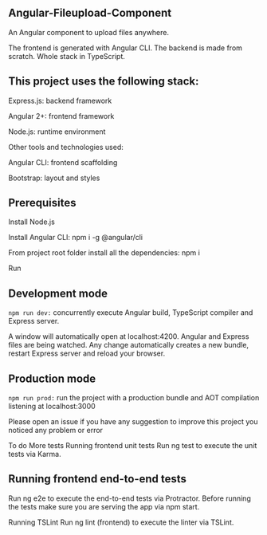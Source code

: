 ## Angular-Fileupload-Component
An Angular component to upload files anywhere.

The frontend is generated with Angular CLI. The backend is made from scratch. Whole stack in TypeScript.

## This project uses the following stack:

Express.js: backend framework

Angular 2+: frontend framework

Node.js: runtime environment

Other tools and technologies used:

Angular CLI: frontend scaffolding

Bootstrap: layout and styles

## Prerequisites

Install Node.js

Install Angular CLI: npm i -g @angular/cli

From project root folder install all the dependencies: npm i

Run
## Development mode
`npm run dev:` concurrently execute Angular build, TypeScript compiler and Express server.

A window will automatically open at localhost:4200. Angular and Express files are being watched. Any change automatically creates a new bundle, restart Express server and reload your browser.

## Production mode
`npm run prod:` run the project with a production bundle and AOT compilation listening at localhost:3000

Please open an issue if
you have any suggestion to improve this project
you noticed any problem or error

To do
More tests
Running frontend unit tests
Run ng test to execute the unit tests via Karma.

## Running frontend end-to-end tests
Run ng e2e to execute the end-to-end tests via Protractor. Before running the tests make sure you are serving the app via npm start.

Running TSLint
Run ng lint (frontend) to execute the linter via TSLint.
